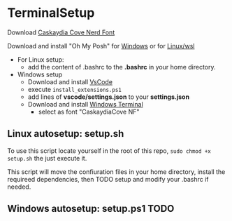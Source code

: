# TerminalSetup

Download [Caskaydia Cove Nerd Font](https://www.nerdfonts.com/font-downloads)

Download and install "Oh My Posh" for [Windows](https://ohmyposh.dev/docs/installation/windows) or for [Linux/wsl](https://ohmyposh.dev/docs/installation/linux)

- For Linux setup:
  - add the content of .bashrc to the **.bashrc** in your home directory.
- Windows setup
  - Download and install [VsCode](https://code.visualstudio.com/download)
  - execute ``` install_extensions.ps1 ```
  - add lines of **vscode/settings.json** to your **settings.json**
  - Download and install [Windows Terminal](https://aka.ms/terminal)
    - select as font "CaskaydiaCove NF"

## Linux autosetup: setup.sh

To use this script locate yourself in the root of this repo, ```sudo chmod +x setup.sh``` the just execute it.

This script will move the confiuration files in your home directory, install the requireed dependencies, then TODO setup and modify your .bashrc if needed.

## Windows autosetup: setup.ps1 TODO